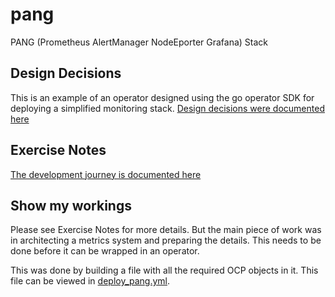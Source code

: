 # pang
PANG (Prometheus AlertManager NodeEporter Grafana) Stack

## Design Decisions
This is an example of an operator designed using the go operator SDK for deploying a simplified monitoring stack. [Design decisions were documented here](doc/design_decisions.md)

## Exercise Notes
[The development journey is documented here](doc/build_journey.md)

## Show my workings
Please see Exercise Notes for more details.  But the main piece of work was in architecting a metrics system and preparing the details.  This needs to be done before it can be wrapped in an operator.

This was done by building a file with all the required OCP objects in it.  This file can be viewed in [deploy_pang.yml](deploy_pang.yml).